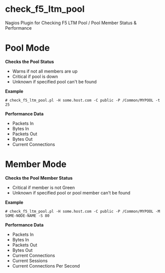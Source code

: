 check_f5_ltm_pool
=================

Nagios Plugin for Checking F5 LTM Pool / Pool Member Status &amp; Performance


# Pool Mode
**Checks the Pool Status**
- Warns if not all members are up
- Critical if pool is down
- Unknown if specified pool can't be found

**Example**
```
# check_f5_ltm_pool.pl -H some.host.com -C public -P /Common/MYPOOL -t 25
```
**Performance Data**
- Packets In
- Bytes In
- Packets Out
- Bytes Out
- Current Connections

# Member Mode
**Checks the Pool Member Status**
- Critical if member is not Green
- Unknown if specified pool or pool member can't be found

**Example**
```
# check_f5_ltm_pool.pl -H some.host.com -C public -P /Common/MYPOOL -M SOME-NODE-NAME -S 80
```

**Performance Data**
- Packets In
- Bytes In
- Packets Out
- Bytes Out
- Current Connections
- Current Sessions
- Current Connections Per Second
